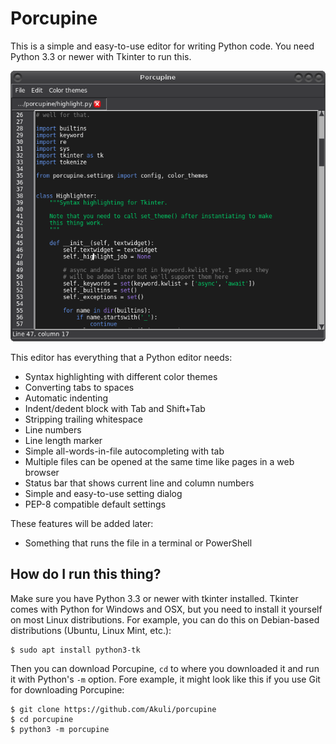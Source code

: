 # Porcupine

This is a simple and easy-to-use editor for writing Python code. You
need Python 3.3 or newer with Tkinter to run this.

![Screenshot.](screenshot.png)

This editor has everything that a Python editor needs:

- Syntax highlighting with different color themes
- Converting tabs to spaces
- Automatic indenting
- Indent/dedent block with Tab and Shift+Tab
- Stripping trailing whitespace
- Line numbers
- Line length marker
- Simple all-words-in-file autocompleting with tab
- Multiple files can be opened at the same time like pages in a web browser
- Status bar that shows current line and column numbers
- Simple and easy-to-use setting dialog
- PEP-8 compatible default settings

These features will be added later: 

- Something that runs the file in a terminal or PowerShell

## How do I run this thing?

Make sure you have Python 3.3 or newer with tkinter installed. Tkinter
comes with Python for Windows and OSX, but you need to install it
yourself on most Linux distributions. For example, you can do this on
Debian-based distributions (Ubuntu, Linux Mint, etc.):

    $ sudo apt install python3-tk

Then you can download Porcupine, `cd` to where you downloaded it and run
it with Python's `-m` option. Fore example, it might look like this if
you use Git for downloading Porcupine:

    $ git clone https://github.com/Akuli/porcupine
    $ cd porcupine
    $ python3 -m porcupine
